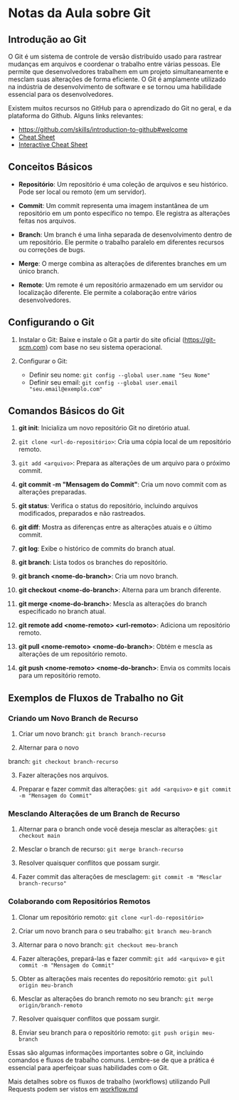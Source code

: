 # Notas da Aula sobre Git

## Introdução ao Git

O Git é um sistema de controle de versão distribuído usado para rastrear mudanças em arquivos e coordenar o trabalho entre várias pessoas. Ele permite que desenvolvedores trabalhem em um projeto simultaneamente e mesclam suas alterações de forma eficiente. O Git é amplamente utilizado na indústria de desenvolvimento de software e se tornou uma habilidade essencial para os desenvolvedores.

Existem muitos recursos no GitHub para o aprendizado do Git no geral, e da plataforma do Github. Alguns links relevantes:

-  https://github.com/skills/introduction-to-github#welcome
- [Cheat Sheet](https://training.github.com/downloads/github-git-cheat-sheet.pdf)
- [Interactive Cheat Sheet](https://ndpsoftware.com/git-cheatsheet.html#loc=index;)
## Conceitos Básicos

- **Repositório**: Um repositório é uma coleção de arquivos e seu histórico. Pode ser local ou remoto (em um servidor).

- **Commit**: Um commit representa uma imagem instantânea de um repositório em um ponto específico no tempo. Ele registra as alterações feitas nos arquivos.

- **Branch**: Um branch é uma linha separada de desenvolvimento dentro de um repositório. Ele permite o trabalho paralelo em diferentes recursos ou correções de bugs.

- **Merge**: O merge combina as alterações de diferentes branches em um único branch.

- **Remote**: Um remote é um repositório armazenado em um servidor ou localização diferente. Ele permite a colaboração entre vários desenvolvedores.

## Configurando o Git

1. Instalar o Git: Baixe e instale o Git a partir do site oficial (https://git-scm.com) com base no seu sistema operacional.

2. Configurar o Git:
   - Definir seu nome: `git config --global user.name "Seu Nome"`
   - Definir seu email: `git config --global user.email "seu.email@exemplo.com"`

## Comandos Básicos do Git

1. **git init**: Inicializa um novo repositório Git no diretório atual.

2. `git clone <url-do-repositório>`: Cria uma cópia local de um repositório remoto.

3. `git add <arquivo>`: Prepara as alterações de um arquivo para o próximo commit.

4. **git commit -m "Mensagem do Commit"**: Cria um novo commit com as alterações preparadas.

5. **git status**: Verifica o status do repositório, incluindo arquivos modificados, preparados e não rastreados.

6. **git diff**: Mostra as diferenças entre as alterações atuais e o último commit.

7. **git log**: Exibe o histórico de commits do branch atual.

8. **git branch**: Lista todos os branches do repositório.

9. **git branch \<nome-do-branch>**: Cria um novo branch.

10. **git checkout \<nome-do-branch>**: Alterna para um branch diferente.

11. **git merge \<nome-do-branch>**: Mescla as alterações do branch especificado no branch atual.

12. **git remote add \<nome-remoto> \<url-remoto>**: Adiciona um repositório remoto.

13. **git pull \<nome-remoto> \<nome-do-branch>**: Obtém e mescla as alterações de um repositório remoto.

14. **git push \<nome-remoto> \<nome-do-branch>**: Envia os commits locais para um repositório remoto.

## Exemplos de Fluxos de Trabalho no Git

### Criando um Novo Branch de Recurso

1. Criar um novo branch: `git branch branch-recurso`

2. Alternar para o novo

 branch: `git checkout branch-recurso`

3. Fazer alterações nos arquivos.

4. Preparar e fazer commit das alterações: `git add <arquivo>` e `git commit -m "Mensagem do Commit"`

### Mesclando Alterações de um Branch de Recurso

1. Alternar para o branch onde você deseja mesclar as alterações: `git checkout main`

2. Mesclar o branch de recurso: `git merge branch-recurso`

3. Resolver quaisquer conflitos que possam surgir.

4. Fazer commit das alterações de mesclagem: `git commit -m "Mesclar branch-recurso"`

### Colaborando com Repositórios Remotos

1. Clonar um repositório remoto: `git clone <url-do-repositório>`

2. Criar um novo branch para o seu trabalho: `git branch meu-branch`

3. Alternar para o novo branch: `git checkout meu-branch`

4. Fazer alterações, prepará-las e fazer commit: `git add <arquivo>` e `git commit -m "Mensagem do Commit"`

5. Obter as alterações mais recentes do repositório remoto: `git pull origin meu-branch`

6. Mesclar as alterações do branch remoto no seu branch: `git merge origin/branch-remoto`

7. Resolver quaisquer conflitos que possam surgir.

8. Enviar seu branch para o repositório remoto: `git push origin meu-branch`

Essas são algumas informações importantes sobre o Git, incluindo comandos e fluxos de trabalho comuns. Lembre-se de que a prática é essencial para aperfeiçoar suas habilidades com o Git.

Mais detalhes sobre os fluxos de trabalho (workflows) utilizando Pull Requests podem ser vistos em [workflow.md](workflow.md)